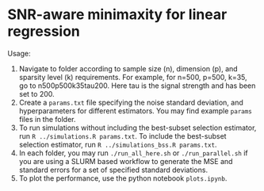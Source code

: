 # SNR-aware minimaxity for linear regression
Usage:
1. Navigate to folder according to sample size (n), dimension (p), and sparsity level (k) requirements. For example, for n=500, p=500, k=35, go to n500p500k35tau200. Here tau is the signal strength and has been set to 200.
2. Create a ``params.txt`` file specifying the noise standard deviation, and hyperparameters for different estimators. You may find example ``params`` files in the folder.
3. To run simulations without including the best-subset selection estimator, run ``R ../simulations.R params.txt``. To include the best-subset selection estimator, run ``R ../simulations_bss.R params.txt``.
4. In each folder, you may run ``./run_all_here.sh`` or ``./run_parallel.sh`` if you are using a SLURM based workflow to generate the MSE and standard errors for a set of specified standard deviations.
5. To plot the performance, use the python notebook ``plots.ipynb``.
